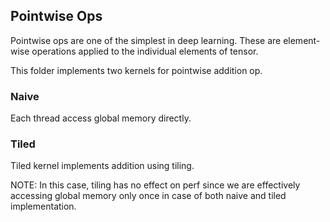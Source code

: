 ## Pointwise Ops

Pointwise ops are one of the simplest in deep learning. These are element-wise operations applied to the individual elements of tensor.

This folder implements two kernels for pointwise addition op.

### Naive

Each thread access global memory directly.

### Tiled

Tiled kernel implements addition using tiling.

NOTE: In this case, tiling has no effect on perf since we are effectively accessing global memory
only once in case of both naive and tiled implementation.

